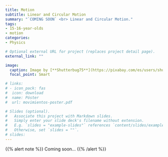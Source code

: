 ```yaml
---
title: Motion
subtitle: Linear and Circular Motion
summary: "`COMING SOON` <br> Linear and Circular Motion."
tags:
- 15-16-year-olds
- motion
categories:
- Physics

# Optional external URL for project (replaces project detail page).
external_link: ""

image:
  caption: Image by [**Shutterbug75**](https://pixabay.com/es/users/shutterbug75-2077322/) on [Pixabay](https://pixabay.com/es/)
  focal_point: Smart

# links:
# - icon_pack: fas
#  icon: download
#  name: Póster
#  url: movimientos-poster.pdf  

# Slides (optional).
#   Associate this project with Markdown slides.
#   Simply enter your slide deck's filename without extension.
#   E.g. `slides = "example-slides"` references `content/slides/example-slides.md`.
#   Otherwise, set `slides = ""`.
# slides: 
---
```


{{% alert note %}}
Coming soon...
{{% /alert %}}